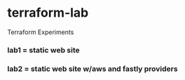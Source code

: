 # terraform-lab
Terraform Experiments

### lab1 = static web site

### lab2 = static web site w/aws and fastly providers
